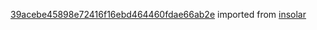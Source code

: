 [39acebe45898e72416f16ebd464460fdae66ab2e](https://github.com/insolar/insolar/commit/39acebe45898e72416f16ebd464460fdae66ab2e) imported from [insolar](https://github.com/insolar/insolar)
